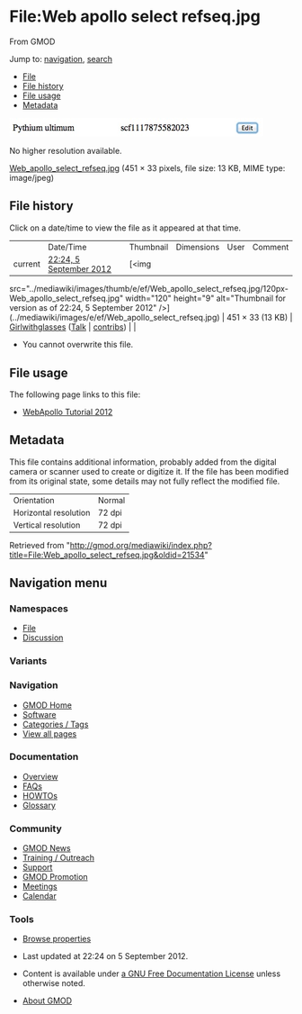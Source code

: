 <div id="mw-page-base" class="noprint">

</div>

<div id="mw-head-base" class="noprint">

</div>

<div id="content" class="mw-body" role="main">

<span id="top"></span>

<div id="mw-js-message" style="display:none;">

</div>



# <span dir="auto">File:Web apollo select refseq.jpg</span>

<div id="bodyContent">

<div id="siteSub">

From GMOD

</div>

<div id="contentSub">

</div>

<div id="jump-to-nav" class="mw-jump">

Jump to: [navigation](#mw-navigation), [search](#p-search)

</div>

<div id="mw-content-text">

- [File](#file)
- [File history](#filehistory)
- [File usage](#filelinks)
- [Metadata](#metadata)

<div id="file" class="fullImageLink">

[<img src="../mediawiki/images/e/ef/Web_apollo_select_refseq.jpg"
width="451" height="33" alt="File:Web apollo select refseq.jpg" />](../mediawiki/images/e/ef/Web_apollo_select_refseq.jpg)

<div class="mw-filepage-resolutioninfo">

No higher resolution available.

</div>

</div>

<div class="fullMedia">

<a href="../mediawiki/images/e/ef/Web_apollo_select_refseq.jpg"
class="internal"
title="Web apollo select refseq.jpg">Web_apollo_select_refseq.jpg</a>
‎<span class="fileInfo">(451 × 33 pixels, file size: 13 KB, MIME type:
image/jpeg)</span>

</div>

<div id="mw-imagepage-content" class="mw-content-ltr" lang="en"
dir="ltr">

</div>

## File history

<div id="mw-imagepage-section-filehistory">

Click on a date/time to view the file as it appeared at that time.

|  |  |  |  |  |  |
|----|----|----|----|----|----|
|  | Date/Time | Thumbnail | Dimensions | User | Comment |
| current | [22:24, 5 September 2012](../mediawiki/images/e/ef/Web_apollo_select_refseq.jpg) | [<img
src="../mediawiki/images/thumb/e/ef/Web_apollo_select_refseq.jpg/120px-Web_apollo_select_refseq.jpg"
width="120" height="9"
alt="Thumbnail for version as of 22:24, 5 September 2012" />](../mediawiki/images/e/ef/Web_apollo_select_refseq.jpg) | 451 × 33 <span style="white-space: nowrap;">(13 KB)</span> | <a href="User:Girlwithglasses" class="mw-userlink"
title="User:Girlwithglasses">Girlwithglasses</a> <span style="white-space: nowrap;"> <span class="mw-usertoollinks">([Talk](User_talk:Girlwithglasses "User talk:Girlwithglasses") \| [contribs](Special:Contributions/Girlwithglasses "Special:Contributions/Girlwithglasses"))</span></span> |  |

</div>

- <span id="mw-imagepage-upload-disallowed">You cannot overwrite this
  file.</span>

## File usage

<div id="mw-imagepage-section-linkstoimage">

The following page links to this file:

- [WebApollo Tutorial
  2012](WebApollo_Tutorial_2012 "WebApollo Tutorial 2012")

</div>

## Metadata

<div class="mw-imagepage-section-metadata">

This file contains additional information, probably added from the
digital camera or scanner used to create or digitize it. If the file has
been modified from its original state, some details may not fully
reflect the modified file.

|                       |        |
|-----------------------|--------|
| Orientation           | Normal |
| Horizontal resolution | 72 dpi |
| Vertical resolution   | 72 dpi |

</div>

</div>

<div class="printfooter">

Retrieved from
"<http://gmod.org/mediawiki/index.php?title=File:Web_apollo_select_refseq.jpg&oldid=21534>"

</div>

<div id="catlinks" class="catlinks catlinks-allhidden">

</div>

<div class="visualClear">

</div>

</div>

</div>

<div id="mw-navigation">

## Navigation menu

<div id="mw-head">



<div id="left-navigation">

<div id="p-namespaces" class="vectorTabs" role="navigation"
aria-labelledby="p-namespaces-label">

### Namespaces

- <span id="ca-nstab-image"><a href="File:Web_apollo_select_refseq.jpg" accesskey="c"
  title="View the file page [c]">File</a></span>
- <span id="ca-talk"><a
  href="http://gmod.org/mediawiki/index.php?title=File_talk:Web_apollo_select_refseq.jpg&amp;action=edit&amp;redlink=1"
  accesskey="t"
  title="Discussion about the content page [t]">Discussion</a></span>

</div>

<div id="p-variants" class="vectorMenu emptyPortlet" role="navigation"
aria-labelledby="p-variants-label">

### 

### Variants[](#)

<div class="menu">

</div>

</div>

</div>

<div id="right-navigation">





</div>



</div>

</div>

</div>

<div id="mw-panel">

<div id="p-logo" role="banner">

<a href="Main_Page"
style="background-image: url(../images/GMOD-cogs.png);"
title="Visit the main page"></a>

</div>

<div id="p-Navigation" class="portal" role="navigation"
aria-labelledby="p-Navigation-label">

### Navigation

<div class="body">

- <span id="n-GMOD-Home">[GMOD Home](Main_Page)</span>
- <span id="n-Software">[Software](GMOD_Components)</span>
- <span id="n-Categories-.2F-Tags">[Categories /
  Tags](Categories)</span>
- <span id="n-View-all-pages">[View all pages](Special:AllPages)</span>

</div>

</div>

<div id="p-Documentation" class="portal" role="navigation"
aria-labelledby="p-Documentation-label">

### Documentation

<div class="body">

- <span id="n-Overview">[Overview](Overview)</span>
- <span id="n-FAQs">[FAQs](Category:FAQ)</span>
- <span id="n-HOWTOs">[HOWTOs](Category:HOWTO)</span>
- <span id="n-Glossary">[Glossary](Glossary)</span>

</div>

</div>

<div id="p-Community" class="portal" role="navigation"
aria-labelledby="p-Community-label">

### Community

<div class="body">

- <span id="n-GMOD-News">[GMOD News](GMOD_News)</span>
- <span id="n-Training-.2F-Outreach">[Training /
  Outreach](Training_and_Outreach)</span>
- <span id="n-Support">[Support](Support)</span>
- <span id="n-GMOD-Promotion">[GMOD Promotion](GMOD_Promotion)</span>
- <span id="n-Meetings">[Meetings](Meetings)</span>
- <span id="n-Calendar">[Calendar](Calendar)</span>

</div>

</div>

<div id="p-tb" class="portal" role="navigation"
aria-labelledby="p-tb-label">

### Tools

<div class="body">


- <span id="t-smwbrowselink"><a href="Special:Browse/File:Web_apollo_select_refseq.jpg"
  rel="smw-browse">Browse properties</a></span>

</div>

</div>

</div>

</div>

<div id="footer" role="contentinfo">

- <span id="footer-info-lastmod">Last updated at 22:24 on 5 September
  2012.</span>
<!-- - <span id="footer-info-viewcount">1,394 page views.</span> -->
- <span id="footer-info-copyright">Content is available under
  <a href="http://www.gnu.org/licenses/fdl-1.3.html" class="external"
  rel="nofollow">a GNU Free Documentation License</a> unless otherwise
  noted.</span>

<!-- -->

- <span id="footer-places-about">[About
  GMOD](GMOD:About "GMOD:About")</span>

<!-- -->






</div>
